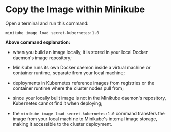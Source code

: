 # Copy the Image within Minikube

Open a terminal and run this command:

```commandline
minikube image load secret-kubernetes:1.0
```

**Above command explanation:**

- when you build an image locally, it is stored in your local Docker daemon's image repository;
- Minikube runs its own Docker daemon inside a virtual machine or container runtime, separate from your local machine;
- deployments in Kubernetes reference images from registries or the container runtime where the cluster nodes pull from;


- since your locally built image is not in the Minikube daemon's repository, Kubernetes cannot find it when deploying;
- the `minikube image load secret-kubernetes:1.0` command transfers the image from your local machine to Minikube's internal image storage, making it accessible to the cluster deployment.
